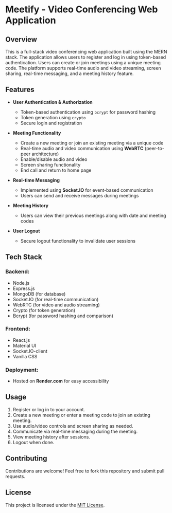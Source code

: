 # Meetify - Video Conferencing Web Application

## Overview
This is a full-stack video conferencing web application built using the MERN stack. The application allows users to register and log in using token-based authentication. Users can create or join meetings using a unique meeting code. The platform supports real-time audio and video streaming, screen sharing, real-time messaging, and a meeting history feature. 

## Features
- **User Authentication & Authorization**
  - Token-based authentication using `bcrypt` for password hashing
  - Token generation using `crypto`
  - Secure login and registration

- **Meeting Functionality**
  - Create a new meeting or join an existing meeting via a unique code
  - Real-time audio and video communication using **WebRTC** (peer-to-peer architecture)
  - Enable/disable audio and video
  - Screen sharing functionality
  - End call and return to home page

- **Real-time Messaging**
  - Implemented using **Socket.IO** for event-based communication
  - Users can send and receive messages during meetings

- **Meeting History**
  - Users can view their previous meetings along with date and meeting codes

- **User Logout**
  - Secure logout functionality to invalidate user sessions

## Tech Stack
### Backend:
- Node.js
- Express.js
- MongoDB (for database)
- Socket.IO (for real-time communication)
- WebRTC (for video and audio streaming)
- Crypto (for token generation)
- Bcrypt (for password hashing and comparison)

### Frontend:
- React.js
- Material UI
- Socket.IO-client
- Vanilla CSS

### Deployment:
- Hosted on **Render.com** for easy accessibility

## Usage
1. Register or log in to your account.
2. Create a new meeting or enter a meeting code to join an existing meeting.
3. Use audio/video controls and screen sharing as needed.
4. Communicate via real-time messaging during the meeting.
5. View meeting history after sessions.
6. Logout when done.

## Contributing
Contributions are welcome! Feel free to fork this repository and submit pull requests.

## License
This project is licensed under the [MIT License](LICENSE).



